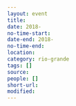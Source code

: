 ```yaml
---
layout: event 
title: 
date: 2018-
no-time-start: 
date-end: 2018-
no-time-end: 
location: 
category: rio-grande
tags: []
source: 
people: []
short-url: 
modified: 
---
```


